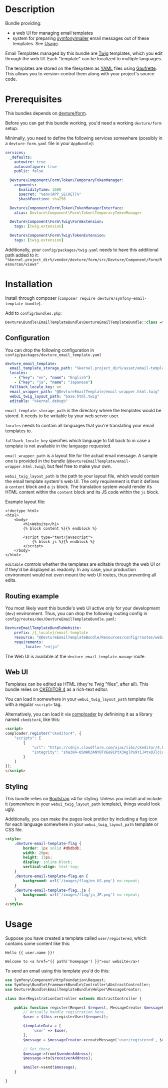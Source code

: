 # Description

Bundle providing:

- a web UI for managing email templates
- system for preparing [symfony/mailer](https://symfony.com/doc/current/mailer.html) email messages out of these templates. See [Usage](#usage).

Email Templates managed by this bundle are [Twig](http://twig.sensiolabs.org/) templates,
which you edit through the web UI. Each "template" can be localized to multiple languages.

The templates are stored on the filesystem as [YAML](https://en.wikipedia.org/wiki/YAML) files using [Gaufrette](http://knplabs.github.io/Gaufrette/).
This allows you to version-control them along with your project's source code.


# Prerequisites

This bundles depends on [devture/form](https://packagist.org/packages/devture/form).

Before you can get this bundle working, you'd need a working `devture/form` setup.

Minimally, you need to define the following services somewhere (possibly in a `devture-form.yaml` file in your `AppBundle`):

```yaml
services:
  _defaults:
    autowire: true
    autoconfigure: true
    public: false

  Devture\Component\Form\Token\TemporaryTokenManager:
    arguments:
      $validityTime: 3600
      $secret: "%env(APP_SECRET)%"
      $hashFunction: sha256

  Devture\Component\Form\Token\TokenManagerInterface:
    alias: Devture\Component\Form\Token\TemporaryTokenManager

  Devture\Component\Form\Twig\FormExtension:
    tags: [twig.extension]

  Devture\Component\Form\Twig\TokenExtension:
    tags: [twig.extension]
```

Additionally, your `config/packages/twig.yaml` needs to have this additional path added to it: `"%kernel.project_dir%/vendor/devture/form/src/Devture/Component/Form/Resources/views"`


# Installation

Install through composer (`composer require devture/symfony-email-template-bundle`).

Add to `config/bundles.php`:

```php
Devture\Bundle\EmailTemplateBundle\DevtureEmailTemplateBundle::class => ['all' => true],
```


## Configuration

You can drop the following configuration in `config/packages/devture_email_template.yaml`

```yaml
devture_email_template:
  email_template_storage_path: "%kernel.project_dir%/asset/email-template"
  locales:
    - {"key": "en", "name": "English"}
    - {"key": "ja", "name": "Japanese"}
  fallback_locale_key: en
  email_wrapper_path: "@DevtureEmailTemplate/email-wrapper.html.twig"
  webui_twig_layout_path: "base.html.twig"
  editable: "%kernel.debug%"
```

`email_template_storage_path` is the directory where the templates would be stored. It needs to be writable by your web server user.

`locales` needs to contain all languages that you're translating your email templates to.

`fallback_locale_key` specifies which language to fall back to in case a template is not available in the language requested.

`email_wrapper_path` is a layout file for the actual email message. A sample one is provided in the bundle (`@DevtureEmailTemplate/email-wrapper.html.twig`), but feel free to make your own.

`webui_twig_layout_path` is the path to your layout file, which would contain the email template system's web UI.
The only requirement is that it defines a `content` block and a `js` block. The translation system would render its HTML content within the `content` block and its JS code within the `js` block.

Example layout file:

```twig
<!doctype html>
<html>
	<body>
		<h1>Website</h1>
		{% block content %}{% endblock %}

		<script type="text/javascript">
			{% block js %}{% endblock %}
		</script>
	</body>
</html>
```

`editable` controls whether the templates are editable through the web UI or if they'd be displayed as readonly. In any case, your production environment would not even mount the web UI routes, thus preventing all edits.


## Routing example

You most likely want this bundle's web UI active only for your development (`dev`) environment.
Thus, you can drop the following routing config in `config/routes/dev/DevtureEmailTemplateBundle.yaml`:

```yaml
DevtureEmailTemplateBundleWebsite:
    prefix: /{_locale}/email-template
    resource: "@DevtureEmailTemplateBundle/Resources/config/routes/website.yaml"
    requirements:
        _locale: "en|ja"
```

The Web UI is available at the `devture_email_template.manage` route.


## Web UI

Templates can be edited as HTML (they're Twig "files", after all).
This bundle relies on [CKEDITOR 4](https://ckeditor.com/ckeditor-4/) as a rich-text editor.

You can load it somewhere in your `webui_twig_layout_path` template file with a regular `<script>` tag.

Alternatively, you can load it via [comploader](https://github.com/spantaleev/comploader) by definining it as a library named `ckeditor4`, like this:

```html
<script>
comploader.register("ckeditor4", {
	"scripts": [
		{
			"url": "https://cdnjs.cloudflare.com/ajax/libs/ckeditor/4.8.0/ckeditor.js",
			"integrity": "sha384-O5mWK3ANYOTVEe9IPtX3AglPo9YiJ4txOJlcCuY1DJf9Bawr3wUvQiVe1H5NvNlh"
		}
	]
});
</script>
```


## Styling

This bundle relies on [Bootstrap](http://getbootstrap.com/) v4 for styling.
Unless you install and include it (somewhere in your `webui_twig_layout_path` template), things would look ugly.

Additionally, you can make the pages look prettier by including a flag icon for each language somewhere in your `webui_twig_layout_path` template or CSS file.

```html
<style>
	.devture-email-template-flag {
		border: 1px solid #dbdbdb;
		width: 20px;
		height: 13px;
		display: inline-block;
		vertical-align: text-top;
	}
	.devture-email-template-flag.en {
		background: url('/images/flag/en_US.png') no-repeat;
	}
	.devture-email-template-flag..ja {
		background: url('/images/flag/ja_JP.png') no-repeat;
	}
</style>
```

# Usage

Suppose you have created a template called `user/registered`, which contains some content like this:

```twig
Hello {{ user.name }}!

Welcome to <a href="{{ path('homepage') }}">our website</a>!
```

To send an email using this template you'd do this:

```php
use Symfony\Component\HttpFoundation\Request;
use Symfony\Bundle\FrameworkBundle\Controller\AbstractController;
use Devture\Bundle\EmailTemplateBundle\Helper\MessageCreator;

class UserRegistrationController extends AbstractController {

	public function register(Request $request, MessageCreator $messageCreator, \Swift_Mailer $mailer) {
		// Actually handle registration here..
		$user = $this->registerUser($request);

		$templateData = [
			'user' => $user,
		];
		$message = $messageCreator->createMessage('user/registered', $request->getLocale(), $templateData);

		// Set these..
		$message->from($senderAddress);
		$message->to($receiverAddress);

		$mailer->send($message);
	}

}
